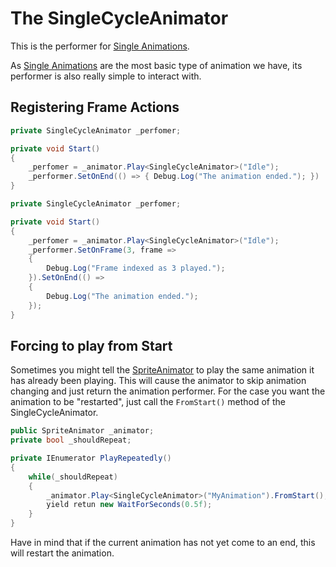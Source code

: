 # The SingleCycleAnimator

This is the performer for [Single Animations](../animations/single-cycle-animation.md).

As [Single Animations](../animations/single-cycle-animation.md) are the most basic type of animation we have,
its performer is also really simple to interact with.

## Registering Frame Actions

```csharp
private SingleCycleAnimator _perfomer;

private void Start()
{
    _perfomer = _animator.Play<SingleCycleAnimator>("Idle");
    _performer.SetOnEnd(() => { Debug.Log("The animation ended."); })
}
```

```csharp
private SingleCycleAnimator _perfomer;

private void Start()
{
    _perfomer = _animator.Play<SingleCycleAnimator>("Idle");
    _performer.SetOnFrame(3, frame =>
    {
        Debug.Log("Frame indexed as 3 played.");
    }).SetOnEnd(() =>
    {
        Debug.Log("The animation ended.");
    });
}
```

## Forcing to play from Start

Sometimes you might tell the [SpriteAnimator](./index.md) to play the same animation it has already been playing. This
will cause the animator to skip animation changing and just return the animation performer. For the case you want the
animation to be "restarted", just call the `FromStart()` method of the SingleCycleAnimator.

```csharp
public SpriteAnimator _animator;
private bool _shouldRepeat;

private IEnumerator PlayRepeatedly()
{
    while(_shouldRepeat)
    {
        _animator.Play<SingleCycleAnimator>("MyAnimation").FromStart();
        yield retun new WaitForSeconds(0.5f);
    }
}
```

Have in mind that if the current animation has not yet come to an end, this will restart the animation.
